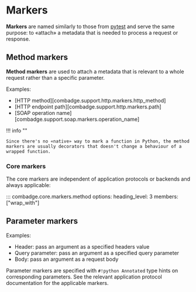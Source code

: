 # Markers

**Markers** are named similarly to those from [pytest](https://docs.pytest.org/en/7.1.x/example/markers.html) and serve the same purpose: to «attach» a metadata that is needed to process a request or response.

## Method markers

**Method markers** are used to attach a metadata that is relevant to a whole request rather than a specific parameter.

Examples:

- [HTTP method][combadge.support.http.markers.http_method]
- [HTTP endpoint path][combadge.support.http.markers.path]
- [SOAP operation name][combadge.support.soap.markers.operation_name]

!!! info ""

    Since there's no «native» way to mark a function in Python, the method markers are usually decorators that doesn't change a behaviour of a wrapped function.

### Core markers

The core markers are independent of application protocols or backends and always applicable:

::: combadge.core.markers.method
    options:
      heading_level: 3
      members: ["wrap_with"]

## Parameter markers

Examples:

- Header: pass an argument as a specified headers value
- Query parameter: pass an argument as a specified query parameter
- Body: pass an argument as a request body

Parameter markers are specified with `#!python Annotated` type hints on corresponding parameters. See the relevant application protocol documentation for the applicable markers.
